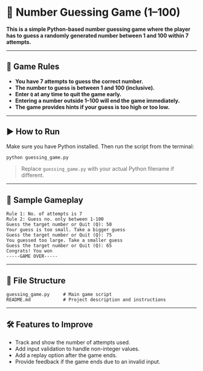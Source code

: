# **🎯 Number Guessing Game (1–100)**

**This is a simple Python-based number guessing game where the player has to guess a randomly generated number between 1 and 100 within 7 attempts.**

---

## **📜 Game Rules**

- **You have 7 attempts to guess the correct number.**
- **The number to guess is between 1 and 100 (inclusive).**
- **Enter `Q` at any time to quit the game early.**
- **Entering a number outside 1–100 will end the game immediately.**
- **The game provides hints if your guess is too high or too low.**

---

## **▶️ How to Run**

Make sure you have Python installed. Then run the script from the terminal:

```bash
python guessing_game.py
```

> Replace `guessing_game.py` with your actual Python filename if different.

---

## **🧠 Sample Gameplay**

```
Rule 1: No. of attempts is 7
Rule 2: Guess no. only between 1-100
Guess the target number or Quit (Q): 50
Your guess is too small. Take a bigger guess
Guess the target number or Quit (Q): 75
You guessed too large. Take a smaller guess
Guess the target number or Quit (Q): 65
Congrats! You won
-----GAME OVER-----
```

---

## **📁 File Structure**

```
guessing_game.py     # Main game script
README.md            # Project description and instructions
```

---

## **🛠️ Features to Improve**

- Track and show the number of attempts used.
- Add input validation to handle non-integer values.
- Add a replay option after the game ends.
- Provide feedback if the game ends due to an invalid input.

